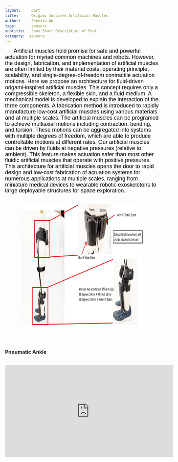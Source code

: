 ```yaml
---
layout:     post
title:      Origami Inspired Artificial Muscles
author:     Shenxiu Wu
tags: 		sensors
subtitle:  	Some Short Description of Post
category:  sensors
---
```

<!-- Start Writing Below in Markdown -->

<!--* TOC
{:toc}-->
<p style="text-indent:2em"><font face="Arial" color = "black" size="4" style="line-height: 1.1">
Artificial muscles hold promise for safe and powerful actuation for myriad common machines and robots. However, the design, fabrication, and implementation of artificial muscles are often limited by their material costs, operating principle, scalability, and single-degree-of-freedom contractile actuation motions. Here we propose an architecture for fluid-driven origami-inspired artificial muscles. This concept requires only a compressible skeleton, a flexible skin, and a fluid medium. A mechanical model is developed to explain the interaction of the three components. A fabrication method is introduced to rapidly manufacture low-cost artificial muscles using various materials and at multiple scales. The artificial muscles can be programed to achieve multiaxial motions including contraction, bending, and torsion. These motions can be aggregated into systems with multiple degrees of freedom, which are able to produce controllable motions at different rates. Our artificial muscles can be driven by fluids at negative pressures (relative to ambient). This feature makes actuation safer than most other fluidic artificial muscles that operate with positive pressures. This architecture for artificial muscles opens the door to rapid design and low-cost fabrication of actuation systems for numerous applications at multiple scales, ranging from miniature medical devices to wearable robotic exoskeletons to large deployable structures for space exploration.</font></p>
<br>

<div align="center"><img width="400" height="400" src="/images/toolbox/actuators/pneumatic_ankle.jpg"></div>



<!--<img align="right" src="/images/toolbox/sensors/IMU.jpg"/>-->
<!--An IMU is a specific type of sensor that measures angular rate-->

<!--<div align="center"><img width="150" height="150" src="/images/wireless IMU.jpg"></div>-->
<!--
![wireless IMU](/images/wireless IMU.jpg)
-->
<!--
<div style="text-align: center"> 
<img src="/images/wireless IMU.jpg"/> 
</div>
-->

<br><br>
### Pneumatic Ankle
<br>
<div align="center">
<iframe width="550" height="300"  src="https://www.youtube.com/embed/Tn1pUxPQPBk" frameborder="0" allow="autoplay; encrypted-media" allowfullscreen> </iframe>
</div>
<br><br>
<!--
Some of the information contained in this web site includes intellectual property covered by both issued and pending patent applications. It is intended solely for research, educational and scholarly purposes by not-for-profit research organizations. If you have interest in specific technologies for commercial applications, please contact us [here](/contact.html).
-->

